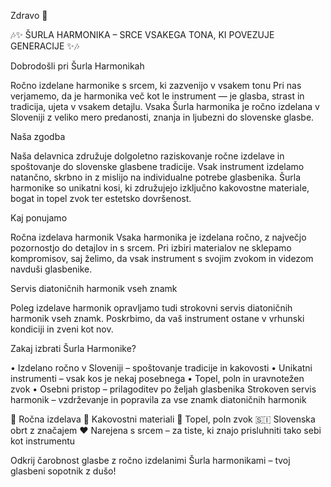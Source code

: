 Zdravo 👋

🎶✨ ŠURLA HARMONIKA – SRCE VSAKEGA TONA, KI POVEZUJE GENERACIJE ✨🎶

Dobrodošli pri Šurla Harmonikah

Ročno izdelane harmonike s srcem, ki zazvenijo v vsakem tonu
Pri nas  verjamemo, da je harmonika več kot le instrument — je glasba, strast in tradicija, ujeta v vsakem detajlu. Vsaka Šurla harmonika je ročno izdelana v Sloveniji z veliko mero predanosti, znanja in ljubezni do slovenske glasbe.

Naša zgodba

Naša delavnica združuje dolgoletno raziskovanje ročne izdelave in spoštovanje do slovenske glasbene tradicije. Vsak instrument izdelamo natančno, skrbno in z mislijo na individualne potrebe glasbenika. Šurla harmonike so unikatni kosi, ki združujejo izključno kakovostne materiale, bogat in topel zvok ter estetsko dovršenost.

Kaj ponujamo

Ročna izdelava harmonik
Vsaka harmonika je izdelana ročno, z največjo pozornostjo do detajlov in s srcem. Pri izbiri materialov ne sklepamo kompromisov, saj želimo, da vsak instrument s svojim zvokom in videzom navduši glasbenike.

Servis diatoničnih harmonik vseh znamk

Poleg izdelave harmonik opravljamo tudi strokovni servis diatoničnih harmonik vseh znamk. Poskrbimo, da vaš instrument ostane v vrhunski kondiciji in zveni kot nov.

Zakaj izbrati Šurla Harmonike?

•	Izdelano ročno v Sloveniji – spoštovanje tradicije in kakovosti
•	Unikatni instrumenti – vsak kos je nekaj posebnega
•	Topel, poln in uravnotežen zvok
•	Osebni pristop – prilagoditev po željah glasbenika
Strokoven servis harmonik – vzdrževanje in popravila za vse znamk diatoničnih harmonik

🔨 Ročna izdelava
🌲 Kakovostni materiali
🎼 Topel, poln zvok
🇸🇮 Slovenska obrt z značajem
❤️ Narejena s srcem – za tiste, ki znajo prisluhniti tako sebi kot instrumentu

Odkrij čarobnost glasbe z ročno izdelanimi Šurla harmonikami – tvoj glasbeni sopotnik z dušo!
